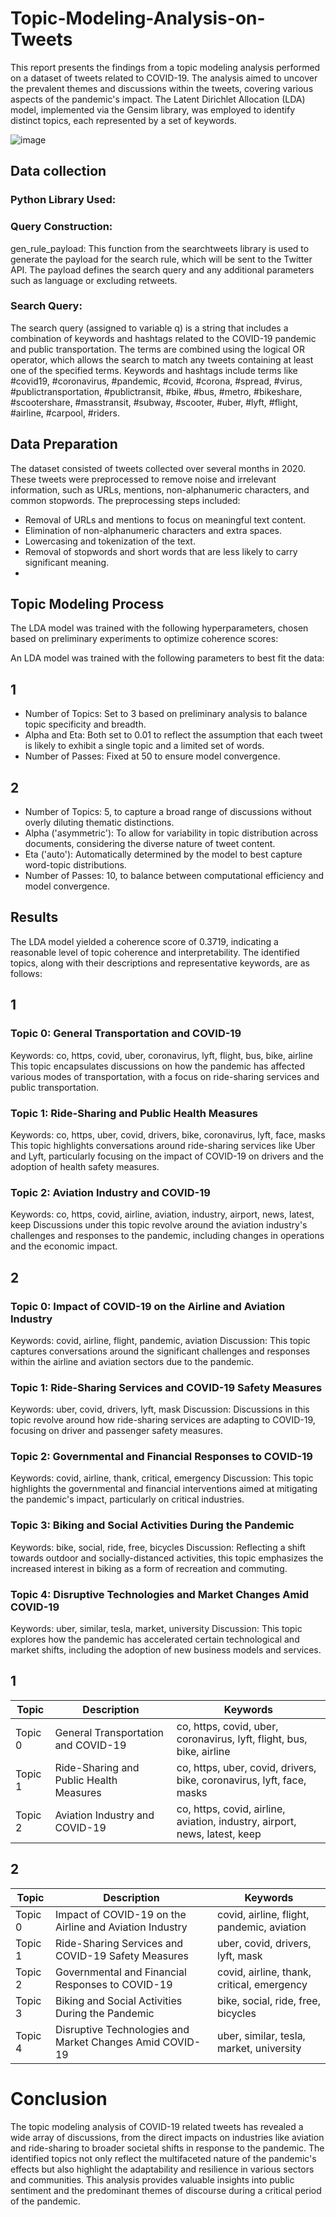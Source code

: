 # Topic-Modeling-Analysis-on-Tweets

This report presents the findings from a topic modeling analysis performed on a dataset of tweets related to COVID-19. The analysis aimed to uncover the prevalent themes and discussions within the tweets, covering various aspects of the pandemic's impact. The Latent Dirichlet Allocation (LDA) model, implemented via the Gensim library, was employed to identify distinct topics, each represented by a set of keywords.

![image](https://github.com/TaranehAskarzadeh/Topic-Modeling-Analysis-on-Tweets/assets/65934906/5930365d-063d-4251-9872-280be3b209a1)


## Data collection
### Python Library Used:

### Query Construction:
gen_rule_payload: This function from the searchtweets library is used to generate the payload for the search rule, which will be sent to the Twitter API. The payload defines the search query and any additional parameters such as language or excluding retweets.
### Search Query:
The search query (assigned to variable q) is a string that includes a combination of keywords and hashtags related to the COVID-19 pandemic and public transportation. The terms are combined using the logical OR operator, which allows the search to match any tweets containing at least one of the specified terms.
Keywords and hashtags include terms like #covid19, #coronavirus, #pandemic, #covid, #corona, #spread, #virus, #publictransportation, #publictransit, #bike, #bus, #metro, #bikeshare, #scootershare, #masstransit, #subway, #scooter, #uber, #lyft, #flight, #airline, #carpool, #riders.

## Data Preparation
The dataset consisted of tweets collected over several months in 2020. These tweets were preprocessed to remove noise and irrelevant information, such as URLs, mentions, non-alphanumeric characters, and common stopwords. The preprocessing steps included:

- Removal of URLs and mentions to focus on meaningful text content.
- Elimination of non-alphanumeric characters and extra spaces.
- Lowercasing and tokenization of the text.
- Removal of stopwords and short words that are less likely to carry significant meaning.
- 
## Topic Modeling Process
The LDA model was trained with the following hyperparameters, chosen based on preliminary experiments to optimize coherence scores:

An LDA model was trained with the following parameters to best fit the data:

## 1
- Number of Topics: Set to 3 based on preliminary analysis to balance topic specificity and breadth.
- Alpha and Eta: Both set to 0.01 to reflect the assumption that each tweet is likely to exhibit a single topic and a limited set of words.
- Number of Passes: Fixed at 50 to ensure model convergence.

## 2
- Number of Topics: 5, to capture a broad range of discussions without overly diluting thematic distinctions.
- Alpha ('asymmetric'): To allow for variability in topic distribution across documents, considering the diverse nature of tweet content.
- Eta ('auto'): Automatically determined by the model to best capture word-topic distributions.
- Number of Passes: 10, to balance between computational efficiency and model convergence.


## Results
The LDA model yielded a coherence score of 0.3719, indicating a reasonable level of topic coherence and interpretability. The identified topics, along with their descriptions and representative keywords, are as follows:

## 1
### Topic 0: General Transportation and COVID-19
Keywords: co, https, covid, uber, coronavirus, lyft, flight, bus, bike, airline
This topic encapsulates discussions on how the pandemic has affected various modes of transportation, with a focus on ride-sharing services and public transportation.

### Topic 1: Ride-Sharing and Public Health Measures
Keywords: co, https, uber, covid, drivers, bike, coronavirus, lyft, face, masks
This topic highlights conversations around ride-sharing services like Uber and Lyft, particularly focusing on the impact of COVID-19 on drivers and the adoption of health safety measures.

### Topic 2: Aviation Industry and COVID-19
Keywords: co, https, covid, airline, aviation, industry, airport, news, latest, keep
Discussions under this topic revolve around the aviation industry's challenges and responses to the pandemic, including changes in operations and the economic impact.

## 2
### Topic 0: Impact of COVID-19 on the Airline and Aviation Industry
Keywords: covid, airline, flight, pandemic, aviation
Discussion: This topic captures conversations around the significant challenges and responses within the airline and aviation sectors due to the pandemic.

### Topic 1: Ride-Sharing Services and COVID-19 Safety Measures
Keywords: uber, covid, drivers, lyft, mask
Discussion: Discussions in this topic revolve around how ride-sharing services are adapting to COVID-19, focusing on driver and passenger safety measures.

### Topic 2: Governmental and Financial Responses to COVID-19
Keywords: covid, airline, thank, critical, emergency
Discussion: This topic highlights the governmental and financial interventions aimed at mitigating the pandemic's impact, particularly on critical industries.

### Topic 3: Biking and Social Activities During the Pandemic
Keywords: bike, social, ride, free, bicycles
Discussion: Reflecting a shift towards outdoor and socially-distanced activities, this topic emphasizes the increased interest in biking as a form of recreation and commuting.

### Topic 4: Disruptive Technologies and Market Changes Amid COVID-19
Keywords: uber, similar, tesla, market, university
Discussion: This topic explores how the pandemic has accelerated certain technological and market shifts, including the adoption of new business models and services.

## 1  
| Topic   | Description                               | Keywords                                                                                         |
|---------|-------------------------------------------|--------------------------------------------------------------------------------------------------|
| Topic 0 | General Transportation and COVID-19       | co, https, covid, uber, coronavirus, lyft, flight, bus, bike, airline                            |
| Topic 1 | Ride-Sharing and Public Health Measures   | co, https, uber, covid, drivers, bike, coronavirus, lyft, face, masks                            |
| Topic 2 | Aviation Industry and COVID-19            | co, https, covid, airline, aviation, industry, airport, news, latest, keep                       |

## 2

| Topic | Description | Keywords |
| --- | --- | --- |
| Topic 0 | Impact of COVID-19 on the Airline and Aviation Industry | covid, airline, flight, pandemic, aviation |
| Topic 1 | Ride-Sharing Services and COVID-19 Safety Measures | uber, covid, drivers, lyft, mask |
| Topic 2 | Governmental and Financial Responses to COVID-19 | covid, airline, thank, critical, emergency |
| Topic 3 | Biking and Social Activities During the Pandemic | bike, social, ride, free, bicycles |
| Topic 4 | Disruptive Technologies and Market Changes Amid COVID-19 | uber, similar, tesla, market, university |


# Conclusion
The topic modeling analysis of COVID-19 related tweets has revealed a wide array of discussions, from the direct impacts on industries like aviation and ride-sharing to broader societal shifts in response to the pandemic. The identified topics not only reflect the multifaceted nature of the pandemic's effects but also highlight the adaptability and resilience in various sectors and communities. This analysis provides valuable insights into public sentiment and the predominant themes of discourse during a critical period of the pandemic.
